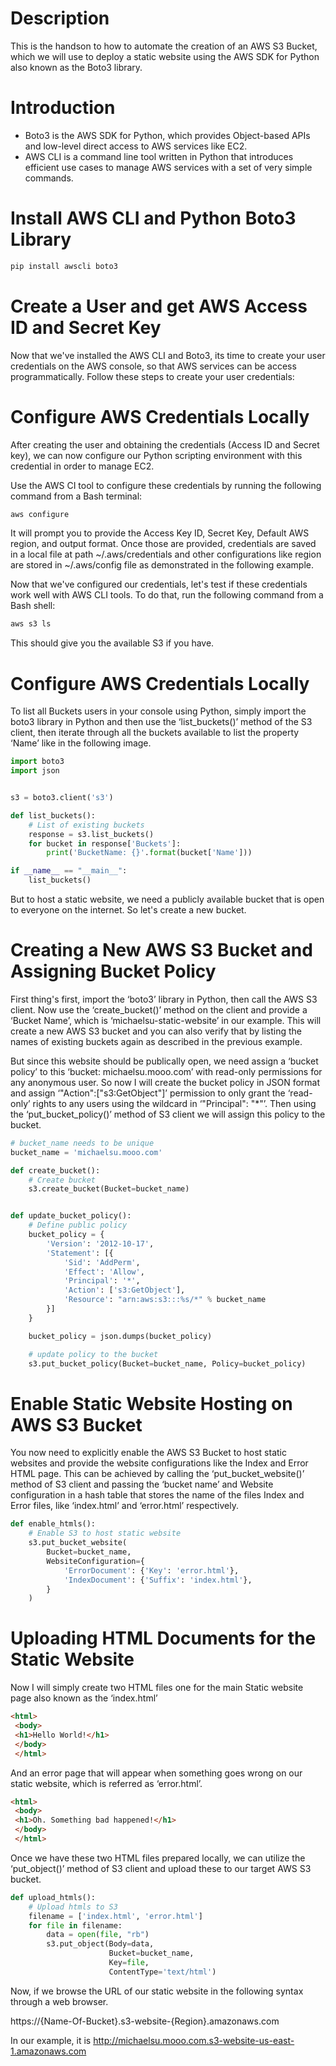 # Description
This is the handson to how to automate the creation of an AWS S3 Bucket, which we will use to deploy a static website using the AWS SDK for Python also known as the Boto3 library. 

# Introduction
- Boto3 is the AWS SDK for Python, which provides Object-based APIs and low-level direct access to AWS services like EC2. 
- AWS CLI is a command line tool written in Python that introduces efficient use cases to manage AWS services with a set of very simple commands. 

# Install AWS CLI and Python Boto3 Library
```python
pip install awscli boto3
```
# Create a User and get AWS Access ID and Secret Key
Now that we've installed the AWS CLI and Boto3, its time to create your user credentials on the AWS console, so that AWS services can be access programmatically. Follow these steps to create your user credentials:

# Configure AWS Credentials Locally
After creating the user and obtaining the credentials (Access ID and Secret key), we can now configure our Python scripting environment with this credential in order to manage EC2. 

Use the AWS CI tool to configure these credentials by running the following command from a Bash terminal: 

```bash
aws configure
```
It will prompt you to provide the Access Key ID, Secret Key, Default AWS region, and output format. Once those are provided, credentials are saved in a local file at path ~/.aws/credentials and other configurations like region are stored in ~/.aws/config file as demonstrated in the following example.

Now that we've configured our credentials, let's test if these credentials work well with AWS CLI tools. To do that, run the following command from a Bash shell: 
```bash
aws s3 ls
```

This should give you the available S3 if you have.

# Configure AWS Credentials Locally

To list all Buckets  users in your console using Python, simply import the boto3 library in Python and then use the ‘list_buckets()’ method of the S3 client, then iterate through all the buckets available to list the property ‘Name’ like in the following image.

```python
import boto3
import json


s3 = boto3.client('s3')

def list_buckets():
    # List of existing buckets
    response = s3.list_buckets()
    for bucket in response['Buckets']:
        print('BucketName: {}'.format(bucket['Name']))

if __name__ == "__main__":
    list_buckets()        
```
But to host a static website, we need a publicly available bucket that is open to everyone on the internet. So let's create a new bucket. 

# Creating a New AWS S3 Bucket and Assigning Bucket Policy
First thing's first, import the ‘boto3’ library in Python, then call the AWS S3 client. Now use the ‘create_bucket()’ method on the client and provide a ‘Bucket Name’, which is ‘michaelsu-static-website’ in our example. 
This will create a new AWS S3 bucket and you can also verify that by listing the names of existing buckets again as described in the previous example.

But since this website should be publically open, we need assign a ‘bucket policy’ to this ‘bucket: michaelsu.mooo.com’ with read-only permissions for any anonymous user. 
So now I will create the bucket policy in JSON format and assign ‘"Action":["s3:GetObject"]’ permission to only grant the ‘read-only’ rights to any users using the wildcard in ‘"Principal": "*"’. Then using the ‘put_bucket_policy()’ method of S3 client we will assign this policy to the bucket.

```python
# bucket_name needs to be unique
bucket_name = 'michaelsu.mooo.com'

def create_bucket():
    # Create bucket
    s3.create_bucket(Bucket=bucket_name)


def update_bucket_policy():
    # Define public policy
    bucket_policy = {
        'Version': '2012-10-17',
        'Statement': [{
            'Sid': 'AddPerm',
            'Effect': 'Allow',
            'Principal': '*',
            'Action': ['s3:GetObject'],
            'Resource': "arn:aws:s3:::%s/*" % bucket_name
        }]
    }

    bucket_policy = json.dumps(bucket_policy)

    # update policy to the bucket
    s3.put_bucket_policy(Bucket=bucket_name, Policy=bucket_policy)
```

# Enable Static Website Hosting on AWS S3 Bucket
You now need to explicitly enable the AWS S3 Bucket to host static websites and provide the website configurations like the Index and Error HTML page.  This can be achieved by calling the ‘put_bucket_website()’ method of S3 client and passing the ‘bucket name’ and Website configuration in a hash table that stores the name of the files Index and Error files, like ‘index.html’ and ‘error.html’ respectively.

```python
def enable_htmls():
    # Enable S3 to host static website
    s3.put_bucket_website(
        Bucket=bucket_name,
        WebsiteConfiguration={
            'ErrorDocument': {'Key': 'error.html'},
            'IndexDocument': {'Suffix': 'index.html'},
        }
    )
```

# Uploading HTML Documents for the Static Website
Now I will simply create two HTML files one for the main Static website page also known as the ‘index.html’

```html
<html>
 <body>
 <h1>Hello World!</h1>
 </body>
 </html>
```

And an error page that will appear when something goes wrong on our static website, which is referred as ‘error.html’.
```html
<html>
 <body>
 <h1>Oh. Something bad happened!</h1>
 </body>
 </html>
```

Once we have these two HTML files prepared locally, we can utilize the ‘put_object()’ method of S3 client and upload these to our target AWS S3 bucket.
```python
def upload_htmls():
    # Upload htmls to S3
    filename = ['index.html', 'error.html']
    for file in filename:
        data = open(file, "rb")
        s3.put_object(Body=data,
                      Bucket=bucket_name,
                      Key=file,
                      ContentType='text/html')
```

Now, if we browse the URL of our static website in the following syntax through a web browser.

https://{Name-Of-Bucket}.s3-website-{Region}.amazonaws.com

In our example, it is http://michaelsu.mooo.com.s3-website-us-east-1.amazonaws.com
